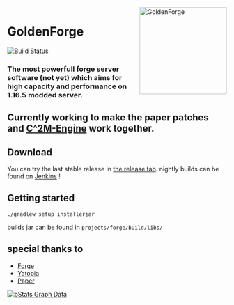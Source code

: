 <img width="200" src="https://modcraftmc.fr/gold_spin.gif" alt="GoldenForge" align="right">
<div align="left">
<h1>GoldenForge</h1>

[![Build Status](http://download.modcraftmc.fr:8080/job/GoldenForge/badge/icon)](http://download.modcraftmc.fr:8080/job/GoldenForge/)

<h3>The most powerfull forge server software (not yet) which aims for high capacity and performance on 1.16.5 modded server.</h3>
</div>

## Currently working to make the paper patches and [C^2M-Engine](https://github.com/YatopiaMC/C2ME-forge/) work together.

## Download
You can try the last stable release in [the release tab](https://github.com/GoldenForge/GoldenForge/releases). 
nightly builds can be found on [Jenkins](http://185.157.247.64:8080/job/GoldenForge/) !

## Getting started
```shell
./gradlew setup installerjar
```

builds jar can be found in `projects/forge/build/libs/`

## special thanks to

* [Forge](https://github.com/MinecraftForge/MinecraftForge)
* [Yatopia](https://github.com/YatopiaMC/Yatopia)
* [Paper](https://github.com/PaperMC/Paper)

[![bStats Graph Data](https://bstats.org/signatures/bukkit/GoldenForge.svg)](https://bstats.org/plugin/bukkit/GoldenForge/10746)
